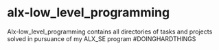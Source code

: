 # alx-low_level_programming
Alx-low_level_programming contains all directories of tasks and projects solved
in pursuance of my ALX_SE program #DOINGHARDTHINGS
